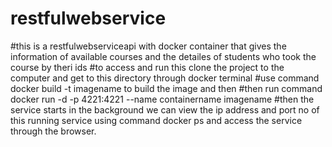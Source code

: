 # restfulwebservice
#this is a restfulwebserviceapi with docker container that gives the information of available courses and the detailes of students who took the course by theri ids
#to access and run this clone the project to the computer and get to this directory through docker terminal
#use command docker build -t imagename to build the image and then
#then run command docker run -d -p 4221:4221 --name containername imagename
#then the service starts in the background we can view the ip address and port no of this running service using 
  command docker ps and access the service through the browser.
